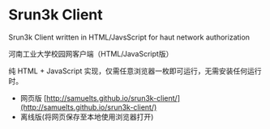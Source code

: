 # Srun3k Client
Srun3k Client written in HTML/JavsScript for haut network authorization

河南工业大学校园网客户端（HTML/JavaScript版）

纯 HTML + JavaScript 实现，仅需任意浏览器一枚即可运行，无需安装任何运行时。

+ 网页版 [http://samuelts.github.io/srun3k-client/](http://samuelts.github.io/srun3k-client/)
+ 离线版(将网页保存至本地使用浏览器打开)
